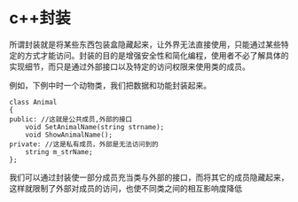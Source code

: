 # c++封装

所谓封装就是将某些东西包装盒隐藏起来，让外界无法直接使用，只能通过某些特定的方式才能访问。封装的目的是增强安全性和简化编程，使用者不必了解具体的实现细节，而只是通过外部接口以及特定的访问权限来使用类的成员。

例如，下例中时一个动物类，我们把数据和功能封装起来。　　

```
class Animal
{
public: //这就是公共成员,外部的接口
    void SetAnimalName(string strname);
    void ShowAnimalName();
private: //这是私有成员，外部是无法访问到的
    string m_strName;
};
```

我们可以通过封装使一部分成员充当类与外部的接口，而将其它的成员隐藏起来，这样就限制了外部对成员的访问，也使不同类之间的相互影响度降低
